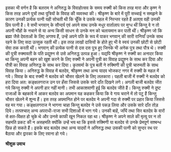 इसका भी वर्णन है कि बलराम ने अनिरुद्ध के विवाहोत्सव के समय रुक्मी को किस तरह मारा और कृष्ण ने किस तरह अपने पुत्रों तथा पुत्रियों के विवाह की व्यवस्था की। श्रीकृष्ण के बारे में पूरी सच्चाई न समझने के कारण उनकी प्रत्येक पत्नी यही सोचती थी कि चूँकि वे उसके महल में निरन्तर रहते हैं अतएव वही उनकी प्रिय पत्नी है। वे सभी भगवान् के सौन्दर्य एवं अपने साथ उनके मधुर वार्तालाप पर मुग्ध थीं किन्तु वे न तो अपनी भौंहों के नचाने से या अन्य किसी साधन से उनके मन को चलायमान कर पाती थीं। श्रीकृष्ण जो कि ब्रह्मा जैसे देवताओं के लिए अगश्य हैं, उन्हें अपने पति के रूप में पाकर भगवान् की सारी रानियाँ उनके साथ रहने के लिए सदा उत्सुक रहती थीं। इस तरह लाखों दासियों के होते हुए भी वे स्वयं उनकी छोटी से छोटी सेवा तक करती थीं। भगवान् की प्रत्येक पत्नी से दस दस पुत्र हुए जिनके भी अनेक पुत्र तथा पौत्र थे। रुक्मी की पुत्री रुक्मावती के पति प्रद्युश्न से उसे अनिरुद्ध उत्पन्न हुआ। यद्यपि श्रीकृष्ण ने रुक्मी का अनादर किया था किन्तु अपनी बहन को खुश करने के लिए रुक्मी ने अपनी पुत्री का विवाह प्रद्युश्न के साथ कर दिया और पौत्री का विवाह अनिरुद्ध के साथ कर दिया। कृतवर्मा के पुत्र बली ने रुक्मिणी की पुत्री चारुमती के साथ विवाह किया। अनिरुद्ध के विवाह में बलदेव, श्रीकृष्ण तथा अन्य यादव भोजकट नगर में रुक्मी के महल में गये। विवाह के बाद रुक्मी ने बलदेव को चौसर खेलने के लिए ललकारा। पहली बाजी में रुक्मी ने बलदेव को हरा दिया अत: कङ्क्षलगराज उन पर हँसा जिससे उसके सारे दाँत दिखने लगे। अगली बाजी बलदेव जीत गये किन्तु रुक्मी ने अपनी हार नहीं मानी। तभी आकाशवाणी हुई कि बलदेव जीते हैं। किन्तु रुक्मी ने दुष्ट राजाओं के बहकावे में आकर बलदेव का अपमान यह कहकर किया कि वे गाय चराने में तो पटु हैं किन्तु चौसर खेलने में शून्य हैं। इस तरह अपमानित होने पर बलदेव ने अपनी गदा से रुक्मी पर प्रहार किया जिससे वह मर गया। कङ्क्षलगराज ने भागना चाहा किन्तु बलदेव ने उसे पकड़ लिया और उसके सारे दाँत तोड़ दिये। तत्पश्चात् अन्य अपराधी-राजा सभी दिशाओं में भाग गये। उनकी बाहें, जाँघें तथा सिर बलदेव के वारों से क्षत-विक्षत हो चुके थे और उनसे काफी खून निकल रहा था। श्रीकृष्ण ने अपने साले की मृत्यु पर न तो सहमति प्रकट की न असहमति क्योंकि उन्हें भय था कि इससे रुक्मिणी या बलदेव से उनके प्रेमपूर्ण सश्बन्ध छिन्न हो सकते हैं। इसके बाद बलदेव तथा अन्य यादवों ने अनिरुद्ध तथा उसकी पत्नी को सुन्दर रथ पर बैठाया और द्वारका के लिए रवाना हो गये।  

**श्रीशुक उवाच** 